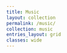 ```yaml
---
title: Music
layout: collection
permalink: /music/
collection: music
entries_layout: grid
classes: wide
---
```

